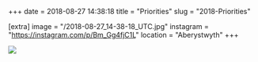 +++
date = 2018-08-27 14:38:18
title = "Priorities"
slug = "2018-Priorities"

[extra]
image = "/2018-08-27_14-38-18_UTC.jpg"
instagram = "https://instagram.com/p/Bm_Gg4fjC1L"
location = "Aberystwyth"
+++

<img src="/2018-08-27_14-38-18_UTC.jpg" />
